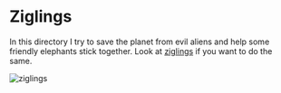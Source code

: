 # Ziglings

In this directory I try to save the planet from evil aliens and help some
friendly elephants stick together.
Look at 
[ziglings](https://github.com/ratfactor/ziglings)
if you want to do the same.

![ziglings](https://user-images.githubusercontent.com/1458409/109398392-c1069500-790a-11eb-8ed4-7d7d74d32666.jpg)
